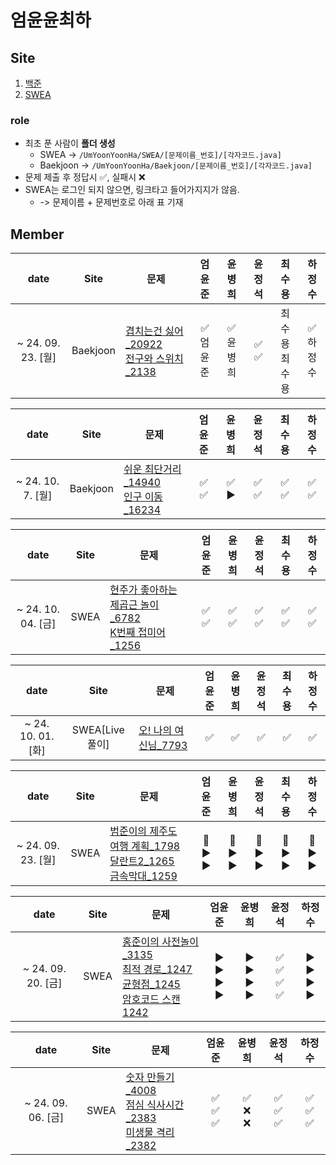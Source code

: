 # 엄윤윤최하

## Site

1. [백준](https://www.acmicpc.net)
2. [SWEA](https://www.acmicpc.net)

### role

- 최초 푼 사람이 <b>폴더 생성</b>
  - SWEA -> `/UmYoonYoonHa/SWEA/[문제이름_번호]/[각자코드.java]`
  - Baekjoon -> `/UmYoonYoonHa/Baekjoon/[문제이름_번호]/[각자코드.java]`
- 문제 제출 후 정답시 ✅, 실패시 ❌
- SWEA는 로그인 되지 않으면, 링크타고 들어가지지가 않음.
  - -> 문제이름 + 문제번호로 아래 표 기재

## Member

<!-- 4줄 양식
|      date       | Site | 문제 | 엄윤준 | 윤병희 | 윤정석 | 최수용 | 하정수 |
|:-----------------:|:------:|------|:------:|:------:|:------:|:------:|:------:|
| ~ 24. 09. 23. [월] | SWEA | []() <br> []() <br> []() <br> []() | 엄윤준 <br> 엄윤준 <br> 엄윤준 <br> 엄윤준 | 윤병희 <br> 윤병희 <br> 윤병희 <br> 윤병희 | 윤정석 <br> 윤정석 <br> 윤정석 <br> 윤정석 | 최수용 <br> 최수용 <br> 최수용 <br> 최수용 | 하정수 <br> 하정수  <br> 하정수 <br> 하정수 |
 -->

<!-- 3줄 양식
|      date       | Site | 문제 | 엄윤준 | 윤병희 | 윤정석 | 최수용 | 하정수 |
|:-----------------:|:------:|------|:------:|:------:|:------:|:------:|:------:|
| ~ 24. 09. 23. [월] | SWEA | []() <br> []() <br> []() | 엄윤준 <br> 엄윤준 <br> 엄윤준 | 윤병희 <br> 윤병희 <br> 윤병희 | 윤정석 <br> 윤정석 <br> 윤정석 | 최수용 <br> 최수용 <br> 최수용 | 하정수 <br> 하정수 <br> 하정수 |
 -->

 <!-- 2줄 양식
|      date       | Site | 문제 | 엄윤준 | 윤병희 | 윤정석 | 최수용 | 하정수 |
|:-----------------:|:------:|------|:------:|:------:|:------:|:------:|:------:|
| ~ 24. 09. 23. [월] | SWEA | []() <br> []()  | 엄윤준 <br> 엄윤준  | 윤병희 <br> 윤병희 | 윤정석 <br> 윤정석 | 최수용  <br> 최수용 | 하정수 <br> 하정수 | 
 -->

<!-- 1줄 양식
|      date       | Site | 문제 | 엄윤준 | 윤병희 | 윤정석 | 최수용 | 하정수 |
|:-----------------:|:------:|------|:------:|:------:|:------:|:------:|:------:|
| ~ 24. 10. 01. [화] | SWEA[Live풀이] | [오! 나의 여신님_7793](https://swexpertacademy.com/main/code/problem/problemDetail.do?contestProbId=AWsBQpPqMNMDFARG) | 엄윤준 | 윤병희 | 윤정석 | 최수용 | 하정수 |
-->

|      date       | Site | 문제 | 엄윤준 | 윤병희 | 윤정석 | 최수용 | 하정수 |
|:-----------------:|:------:|------|:------:|:------:|:------:|:------:|:------:|
| ~ 24. 09. 23. [월] | Baekjoon | [겹치는건 싫어\_20922]() <br> [전구와 스위치\_2138]()  | ✅ <br> 엄윤준  | ✅ <br> 윤병희 | ✅ <br> ✅ | 최수용  <br> 최수용 | ✅ <br> 하정수 | 

|       date        |   Site   | 문제                                               |   엄윤준   |   윤병희   |   윤정석   |   최수용   |   하정수   |
| :---------------: | :------: | -------------------------------------------------- | :--------: | :--------: | :--------: | :--------: | :--------: |
| ~ 24. 10. 7. [월] | Baekjoon | [쉬운 최단거리\_14940]() <br> [인구 이동\_16234]() | ✅ <br> ✅ | ✅ <br> ▶️ | ✅ <br> ✅ | ✅ <br> ✅ | ✅ <br> ✅ |

|        date        | Site | 문제                                                              |   엄윤준   |   윤병희   |   윤정석   |   최수용   |   하정수   |
| :----------------: | :--: | ----------------------------------------------------------------- | :--------: | :--------: | :--------: | :--------: | :--------: |
| ~ 24. 10. 04. [금] | SWEA | [현주가 좋아하는 제곱근 놀이\_6782]() <br> [K번째 접미어\_1256]() | ✅ <br> ✅ | ✅ <br> ✅ | ✅ <br> ✅ | ✅ <br> ✅ | ✅ <br> ✅ |

|        date        |      Site      | 문제                                                                                                                   | 엄윤준 | 윤병희 | 윤정석 | 최수용 | 하정수 |
| :----------------: | :------------: | ---------------------------------------------------------------------------------------------------------------------- | :----: | :----: | :----: | :----: | :----: |
| ~ 24. 10. 01. [화] | SWEA[Live풀이] | [오! 나의 여신님\_7793](https://swexpertacademy.com/main/code/problem/problemDetail.do?contestProbId=AWsBQpPqMNMDFARG) |   ✅   |   ✅   |   ✅   |   ✅   |   ✅   |

|        date        | Site | 문제                                                                                                                                                                                                                                                                                                                                                                                                                                                                                                                                                                                                                                                                                                                                                                                                                                 |       엄윤준       |       윤병희       |       윤정석       |       최수용       |       하정수       |
| :----------------: | :--: | ------------------------------------------------------------------------------------------------------------------------------------------------------------------------------------------------------------------------------------------------------------------------------------------------------------------------------------------------------------------------------------------------------------------------------------------------------------------------------------------------------------------------------------------------------------------------------------------------------------------------------------------------------------------------------------------------------------------------------------------------------------------------------------------------------------------------------------ | :----------------: | :----------------: | :----------------: | :----------------: | :----------------: |
| ~ 24. 09. 23. [월] | SWEA | [범준이의 제주도 여행 계획\_1798](https://swexpertacademy.com/main/talk/solvingClub/problemView.do?solveclubId=AZEccfEKsCsDFAQW&contestProbId=AV4x9oyaCR8DFAUx&probBoxId=AZIDo7P6m0QDFAQP&type=PROBLEM&problemBoxTitle=24%EB%85%84+9%EC%9B%94+23%EC%9D%BC+%EC%9B%94&problemBoxCnt=3) <br> [달란트2_1265](https://swexpertacademy.com/main/talk/solvingClub/problemView.do?solveclubId=AZEccfEKsCsDFAQW&contestProbId=AV18R8FKIvoCFAZN&probBoxId=AZIDo7P6m0QDFAQP&type=PROBLEM&problemBoxTitle=24%EB%85%84+9%EC%9B%94+23%EC%9D%BC+%EC%9B%94&problemBoxCnt=3) <br> [금속막대\_1259](https://swexpertacademy.com/main/talk/solvingClub/problemView.do?solveclubId=AZEccfEKsCsDFAQW&contestProbId=AV18NaZqIt8CFAZN&probBoxId=AZIDo7P6m0QDFAQP&type=PROBLEM&problemBoxTitle=24%EB%85%84+9%EC%9B%94+23%EC%9D%BC+%EC%9B%94&problemBoxCnt=3) | 👥 <br> ▶️ <br> ▶️ | 👥 <br> ▶️ <br> ▶️ | 👥 <br> ▶️ <br> ▶️ | 👥 <br> ▶️ <br> ▶️ | 👥 <br> ▶️ <br> ▶️ |

|        date        | Site | 문제                                                                                                                                                                                                                                                                                                                                                                                                                                                                                            |           엄윤준           |           윤병희           |           윤정석           |           하정수           |
| :----------------: | :--: | ----------------------------------------------------------------------------------------------------------------------------------------------------------------------------------------------------------------------------------------------------------------------------------------------------------------------------------------------------------------------------------------------------------------------------------------------------------------------------------------------- | :------------------------: | :------------------------: | :------------------------: | :------------------------: |
| ~ 24. 09. 20. [금] | SWEA | [홍준이의 사전놀이\_3135](https://swexpertacademy.com/main/code/problem/problemDetail.do?contestProbId=AV_6pTXqsXUDFAWS#none) <br> [최적 경로\_1247](https://swexpertacademy.com/main/code/problem/problemDetail.do?contestProbId=AV15OZ4qAPICFAYD) <br> [균형점\_1245](https://swexpertacademy.com/main/code/problem/problemDetail.do?contestProbId=AV15MeBKAOgCFAYD) <br> [암호코드 스캔 1242](https://swexpertacademy.com/main/code/problem/problemDetail.do?contestProbId=AV15JEKKAM8CFAYD) | ▶️ <br> ▶️ <br> ▶️ <br> ▶️ | ▶️ <br> ▶️ <br> ▶️ <br> ▶️ | ✅ <br> ✅ <br> ✅ <br> ✅ | ▶️ <br> ▶️ <br> ▶️ <br> ▶️ |

|        date        | Site | 문제                                                                                                                                                                                                                                                                                                                                                                 |       엄윤준       |       윤병희       |       윤정석       |       하정수       |
| :----------------: | :--: | -------------------------------------------------------------------------------------------------------------------------------------------------------------------------------------------------------------------------------------------------------------------------------------------------------------------------------------------------------------------- | :----------------: | :----------------: | :----------------: | :----------------: |
| ~ 24. 09. 06. [금] | SWEA | [숫자 만들기\_4008](https://swexpertacademy.com/main/code/problem/problemDetail.do?contestProbId=AWIeRZV6kBUDFAVH) <br> [점심 식사시간\_2383](https://swexpertacademy.com/main/code/problem/problemDetail.do?contestProbId=AV5-BEE6AK0DFAVl) <br> [미생물 격리\_2382](https://swexpertacademy.com/main/code/problem/problemDetail.do?contestProbId=AV597vbqAH0DFAVl) | ✅ <br> ✅ <br> ✅ | ✅ <br> ❌ <br> ❌ | ✅ <br> ✅ <br> ✅ | ✅ <br> ✅ <br> ✅ |

<!-- 양식
|      date       | Site | 문제 | 엄윤준 | 윤병희 | 윤정석 | 최수용 | 하정수 |
|:-----------------:|:------:|------|:------:|:------:|:------:|:------:|:------:|
| ~ 24. 09. 23. [월] | SWEA | []() <br> []() <br> []() | 엄윤준 <br> 엄윤준 <br> 엄윤준 | 윤병희 <br> 윤병희 <br> 윤병희 | 윤정석 <br> 윤정석 <br> 윤정석 | 최수용 <br> 최수용 <br> 최수용 | 하정수 <br> 하정수 <br> 하정수 |
 -->

<!-- 양식 | ~ 24. 08. 28. [수] 1 | BaekJoon | [문제](https://www.acmicpc.net/problem/번호) | 엄윤준 | 윤병희 | 윤정석 | 하정수 | -->
